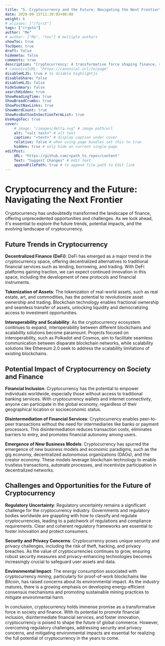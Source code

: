 ```yaml
---
title: "5. Cryptocurrency and the Future: Navigating the Next Frontier"
date: 2020-09-15T11:30:03+00:00
weight: 6
# aliases: ["/first"]
tags: ["crypto"]
author: "Me"
# author: ["Me", "You"] # multiple authors
showToc: true
TocOpen: true
draft: false
hidemeta: false
comments: true
description: "Cryptocurrency: A transformative force shaping finance, society, and technological innovation."
# canonicalURL: "https://canonical.url/to/page"
disableHLJS: true # to disable highlightjs
disableShare: false
disableHLJS: false
hideSummary: false
searchHidden: true
ShowReadingTime: true
ShowBreadCrumbs: true
ShowPostNavLinks: true
ShowWordCount: true
ShowRssButtonInSectionTermList: true
UseHugoToc: true
cover:
    # image: "/images/delta.svg" # image path/url
    alt: "<alt text>" # alt text
    caption: "<text>" # display caption under cover
    relative: false # when using page bundles set this to true
    hidden: true # only hide on current single page
editPost:
    URL: "https://github.com/<path_to_repo>/content"
    Text: "Suggest Changes" # edit text
    appendFilePath: true # to append file path to Edit link
---
```

# Cryptocurrency and the Future: Navigating the Next Frontier

Cryptocurrency has undoubtedly transformed the landscape of finance, offering unprecedented opportunities and challenges. As we look ahead, it's essential to explore the future trends, potential impacts, and the evolving landscape of cryptocurrency.

## Future Trends in Cryptocurrency

**Decentralized Finance (DeFi)**: DeFi has emerged as a major trend in the cryptocurrency space, offering decentralized alternatives to traditional financial services such as lending, borrowing, and trading. With DeFi platforms gaining traction, we can expect continued innovation in this space, including the development of new protocols and financial instruments.

**Tokenization of Assets**: The tokenization of real-world assets, such as real estate, art, and commodities, has the potential to revolutionize asset ownership and trading. Blockchain technology enables fractional ownership and seamless transfer of assets, unlocking liquidity and democratizing access to investment opportunities.

**Interoperability and Scalability**: As the cryptocurrency ecosystem continues to expand, interoperability between different blockchains and scalability solutions become paramount. Projects focused on interoperability, such as Polkadot and Cosmos, aim to facilitate seamless communication between disparate blockchain networks, while scalability solutions like Ethereum 2.0 seek to address the scalability limitations of existing blockchains.

## Potential Impact of Cryptocurrency on Society and Finance

**Financial Inclusion**: Cryptocurrency has the potential to empower individuals worldwide, especially those without access to traditional banking services. With cryptocurrency wallets and internet connectivity, anyone can participate in the global economy, regardless of their geographical location or socioeconomic status.

**Disintermediation of Financial Services**: Cryptocurrency enables peer-to-peer transactions without the need for intermediaries like banks or payment processors. This disintermediation reduces transaction costs, eliminates barriers to entry, and promotes financial autonomy among users.

**Emergence of New Business Models**: Cryptocurrency has spurred the emergence of new business models and economic paradigms, such as the gig economy, decentralized autonomous organizations (DAOs), and the creator economy. These models leverage blockchain technology to enable trustless transactions, automate processes, and incentivize participation in decentralized networks.

## Challenges and Opportunities for the Future of Cryptocurrency

**Regulatory Uncertainty**: Regulatory uncertainty remains a significant challenge for the cryptocurrency industry. Governments and regulatory bodies worldwide are grappling with how to classify and regulate cryptocurrencies, leading to a patchwork of regulations and compliance requirements. Clear and coherent regulatory frameworks are essential to foster innovation and protect consumers.

**Security and Privacy Concerns**: Cryptocurrency poses unique security and privacy challenges, including the risk of theft, hacking, and privacy breaches. As the value of cryptocurrencies continues to grow, ensuring robust security measures and privacy-enhancing technologies becomes increasingly crucial to safeguard user assets and data.

**Environmental Impact**: The energy consumption associated with cryptocurrency mining, particularly for proof-of-work blockchains like Bitcoin, has raised concerns about its environmental impact. As the industry matures, there is a growing emphasis on developing energy-efficient consensus mechanisms and promoting sustainable mining practices to mitigate environmental harm.

In conclusion, cryptocurrency holds immense promise as a transformative force in society and finance. With its potential to promote financial inclusion, disintermediate financial services, and foster innovation, cryptocurrency is poised to shape the future of global commerce. However, overcoming regulatory challenges, addressing security and privacy concerns, and mitigating environmental impacts are essential for realizing the full potential of cryptocurrency in the years to come.
